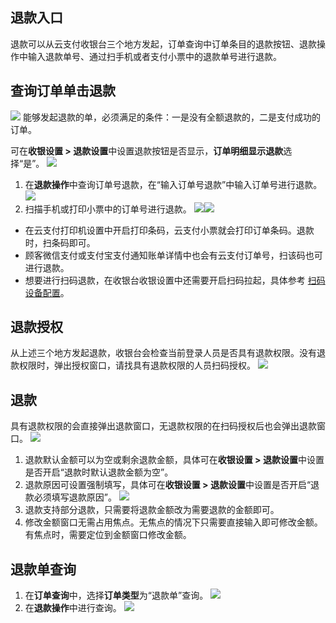 ## 退款入口
退款可以从云支付收银台三个地方发起，订单查询中订单条目的退款按钮、退款操作中输入退款单号、通过扫手机或者支付小票中的退款单号进行退款。

## 查询订单单击退款
![](https://main.qcloudimg.com/raw/1cba4262fce740d9875e50170a6b4459.png)
能够发起退款的单，必须满足的条件：一是没有全额退款的，二是支付成功的订单。

可在**收银设置 > 退款设置**中设置退款按钮是否显示，**订单明细显示退款**选择“是”。
![](https://main.qcloudimg.com/raw/ad21dc8fa81ec191567c7ed83237115e.png)
1. 在**退款操作**中查询订单号退款，在“输入订单号退款”中输入订单号进行退款。
![](https://main.qcloudimg.com/raw/2ca7d08cd2fbe37b61e44f19e0db1743.png)
2. 扫描手机或打印小票中的订单号进行退款。
![](https://main.qcloudimg.com/raw/e8e026f88585a4e5dfd645c00949b450.png)![](https://main.qcloudimg.com/raw/5523e95424c936b984dbae1f3103032a.png)
 - 在云支付打印机设置中开启打印条码，云支付小票就会打印订单条码。退款时，扫条码即可。
 - 顾客微信支付或支付宝支付通知账单详情中也会有云支付订单号，扫该码也可进行退款。
 - 想要进行扫码退款，在收银台收银设置中还需要开启扫码拉起，具体参考 [扫码设备配置](https://cloud.tencent.com/document/product/569/39145)。

## 退款授权
从上述三个地方发起退款，收银台会检查当前登录人员是否具有退款权限。没有退款权限时，弹出授权窗口，请找具有退款权限的人员扫码授权。
 ![](https://main.qcloudimg.com/raw/9ee5f50f5b09623d16ffeb11bc1d9d85.png)

## 退款
具有退款权限的会直接弹出退款窗口，无退款权限的在扫码授权后也会弹出退款窗口。
![](https://main.qcloudimg.com/raw/a2c81b63000f46e3fdf15e39e0729705.png)
1. 退款默认金额可以为空或剩余退款金额，具体可在**收银设置 > 退款设置**中设置是否开启“退款时默认退款金额为空”。
2. 退款原因可设置强制填写，具体可在**收银设置 > 退款设置**中设置是否开启“退款必须填写退款原因”。
 ![](https://main.qcloudimg.com/raw/965997bab253dace7be6b7328d9f23c5.png)
3. 退款支持部分退款，只需要将退款金额改为需要退款的金额即可。
4. 修改金额窗口无需占用焦点。无焦点的情况下只需要直接输入即可修改金额。有焦点时，需要定位到金额窗口修改金额。

## 退款单查询
1. 在**订单查询**中，选择**订单类型**为“退款单”查询。
![](https://main.qcloudimg.com/raw/caf198c0bdeb438baa72483adc2cbeee.png)
2. 在**退款操作**中进行查询。
![](https://main.qcloudimg.com/raw/2e1a9674db941a79818dfec2848b0808.png)
